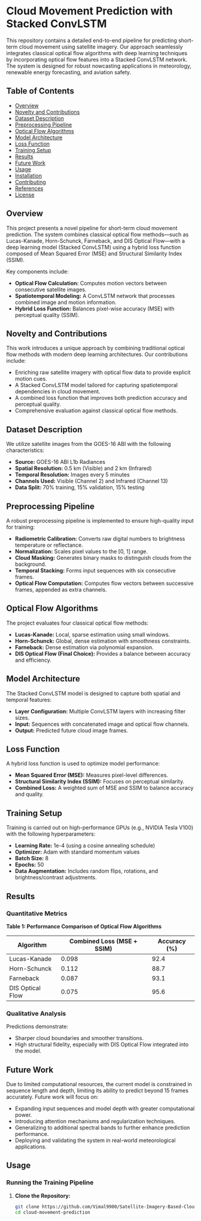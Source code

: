 # Cloud Movement Prediction with Stacked ConvLSTM

This repository contains a detailed end-to-end pipeline for predicting short-term cloud movement using satellite imagery. Our approach seamlessly integrates classical optical flow algorithms with deep learning techniques by incorporating optical flow features into a Stacked ConvLSTM network. The system is designed for robust nowcasting applications in meteorology, renewable energy forecasting, and aviation safety.

## Table of Contents
- [Overview](#overview)
- [Novelty and Contributions](#novelty-and-contributions)
- [Dataset Description](#dataset-description)
- [Preprocessing Pipeline](#preprocessing-pipeline)
- [Optical Flow Algorithms](#optical-flow-algorithms)
- [Model Architecture](#model-architecture)
- [Loss Function](#loss-function)
- [Training Setup](#training-setup)
- [Results](#results)
- [Future Work](#future-work)
- [Usage](#usage)
- [Installation](#installation)
- [Contributing](#contributing)
- [References](#references)
- [License](#license)

## Overview
This project presents a novel pipeline for short-term cloud movement prediction. The system combines classical optical flow methods—such as Lucas-Kanade, Horn-Schunck, Farneback, and DIS Optical Flow—with a deep learning model (Stacked ConvLSTM) using a hybrid loss function composed of Mean Squared Error (MSE) and Structural Similarity Index (SSIM).

Key components include:
- **Optical Flow Calculation:** Computes motion vectors between consecutive satellite images.
- **Spatiotemporal Modeling:** A ConvLSTM network that processes combined image and motion information.
- **Hybrid Loss Function:** Balances pixel-wise accuracy (MSE) with perceptual quality (SSIM).

## Novelty and Contributions
This work introduces a unique approach by combining traditional optical flow methods with modern deep learning architectures. Our contributions include:
- Enriching raw satellite imagery with optical flow data to provide explicit motion cues.
- A Stacked ConvLSTM model tailored for capturing spatiotemporal dependencies in cloud movement.
- A combined loss function that improves both prediction accuracy and perceptual quality.
- Comprehensive evaluation against classical optical flow methods.

## Dataset Description
We utilize satellite images from the GOES-16 ABI with the following characteristics:
- **Source:** GOES-16 ABI L1b Radiances  
- **Spatial Resolution:** 0.5 km (Visible) and 2 km (Infrared)  
- **Temporal Resolution:** Images every 5 minutes  
- **Channels Used:** Visible (Channel 2) and Infrared (Channel 13)  
- **Data Split:** 70% training, 15% validation, 15% testing

## Preprocessing Pipeline
A robust preprocessing pipeline is implemented to ensure high-quality input for training:
- **Radiometric Calibration:** Converts raw digital numbers to brightness temperature or reflectance.
- **Normalization:** Scales pixel values to the [0, 1] range.
- **Cloud Masking:** Generates binary masks to distinguish clouds from the background.
- **Temporal Stacking:** Forms input sequences with six consecutive frames.
- **Optical Flow Computation:** Computes flow vectors between successive frames, appended as extra channels.

## Optical Flow Algorithms
The project evaluates four classical optical flow methods:
- **Lucas-Kanade:** Local, sparse estimation using small windows.
- **Horn-Schunck:** Global, dense estimation with smoothness constraints.
- **Farneback:** Dense estimation via polynomial expansion.
- **DIS Optical Flow (Final Choice):** Provides a balance between accuracy and efficiency.

## Model Architecture
The Stacked ConvLSTM model is designed to capture both spatial and temporal features:
- **Layer Configuration:** Multiple ConvLSTM layers with increasing filter sizes.
- **Input:** Sequences with concatenated image and optical flow channels.
- **Output:** Predicted future cloud image frames.

## Loss Function
A hybrid loss function is used to optimize model performance:
- **Mean Squared Error (MSE):** Measures pixel-level differences.
- **Structural Similarity Index (SSIM):** Focuses on perceptual similarity.
- **Combined Loss:** A weighted sum of MSE and SSIM to balance accuracy and quality.

## Training Setup
Training is carried out on high-performance GPUs (e.g., NVIDIA Tesla V100) with the following hyperparameters:
- **Learning Rate:** 1e-4 (using a cosine annealing schedule)
- **Optimizer:** Adam with standard momentum values
- **Batch Size:** 8
- **Epochs:** 50
- **Data Augmentation:** Includes random flips, rotations, and brightness/contrast adjustments.

## Results
### Quantitative Metrics

**Table 1: Performance Comparison of Optical Flow Algorithms**

| Algorithm        | Combined Loss (MSE + SSIM) | Accuracy (%) |
|------------------|-----------------------------|--------------|
| Lucas-Kanade     | 0.098                       | 92.4         |
| Horn-Schunck     | 0.112                       | 88.7         |
| Farneback        | 0.087                       | 93.1         |
| DIS Optical Flow | 0.075                       | 95.6         |

### Qualitative Analysis
Predictions demonstrate:
- Sharper cloud boundaries and smoother transitions.
- High structural fidelity, especially with DIS Optical Flow integrated into the model.

## Future Work
Due to limited computational resources, the current model is constrained in sequence length and depth, limiting its ability to predict beyond 15 frames accurately. Future work will focus on:
- Expanding input sequences and model depth with greater computational power.
- Introducing attention mechanisms and regularization techniques.
- Generalizing to additional spectral bands to further enhance prediction performance.
- Deploying and validating the system in real-world meteorological applications.

## Usage
### Running the Training Pipeline
1. **Clone the Repository:**
   ```bash
   git clone https://github.com/Vimal9900/Satellite-Imagery-Based-Cloud-Detection-and-Movement-Prediction.git
   cd cloud-movement-prediction
